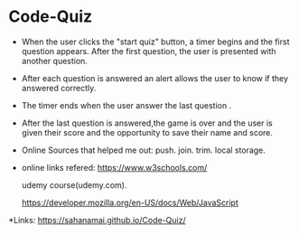 # Code-Quiz
* When the user clicks the "start quiz" button, a timer begins and the first question appears. After the first question, the user is presented with another question.
* After each question is answered an alert allows the user to know if they answered correctly. 
* The timer ends when the user answer the last question .
* After the last question is answered,the game is over and the user is given their score and the opportunity to save their name and score.
* Online Sources that helped me out:
   push.
   join.
   trim.
   local storage.
* online links refered: 
   https://www.w3schools.com/ 
   
   udemy course(udemy.com).
  
  https://developer.mozilla.org/en-US/docs/Web/JavaScript
  
 *Links: https://sahanamai.github.io/Code-Quiz/

   

   
